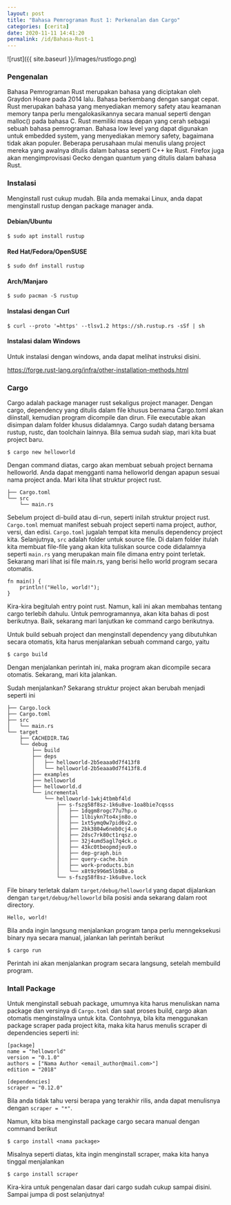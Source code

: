 ```yaml
---
layout: post
title: "Bahasa Pemrograman Rust 1: Perkenalan dan Cargo"
categories: [cerita]
date: 2020-11-11 14:41:20
permalink: /id/Bahasa-Rust-1
---
```


![rust]({{ site.baseurl }}/images/rustlogo.png)

### Pengenalan

Bahasa Pemrograman Rust merupakan bahasa yang diciptakan oleh Graydon Hoare pada 2014 lalu. Bahasa berkembang dengan sangat cepat. Rust merupakan bahasa yang menyediakan memory safety atau keamanan memory tanpa perlu mengalokasikannya secara manual seperti dengan malloc() pada bahasa C. Rust memiliki masa depan yang cerah sebagai sebuah bahasa pemrograman. Bahasa low level yang dapat digunakan untuk embedded system, yang menyediakan memory safety, bagaimana tidak akan populer. Beberapa perusahaan mulai menulis ulang project mereka yang awalnya ditulis dalam bahasa seperti C++ ke Rust. Firefox juga akan mengimprovisasi Gecko dengan quantum yang ditulis dalam bahasa Rust.

### Instalasi

Menginstall rust cukup mudah. Bila anda memakai Linux, anda dapat menginstall rustup dengan package manager anda.

#### Debian/Ubuntu
```
$ sudo apt install rustup
```

#### Red Hat/Fedora/OpenSUSE
```
$ sudo dnf install rustup
```

#### Arch/Manjaro
```
$ sudo pacman -S rustup
```

#### Instalasi dengan Curl
```
$ curl --proto '=https' --tlsv1.2 https://sh.rustup.rs -sSf | sh
```

#### Instalasi dalam Windows

Untuk instalasi dengan windows, anda dapat melihat instruksi disini.

<https://forge.rust-lang.org/infra/other-installation-methods.html>

### Cargo

Cargo adalah package manager rust sekaligus project manager. Dengan cargo, dependency yang ditulis dalam file khusus bernama Cargo.toml akan diinstall, kemudian program dicompile dan dirun. File executable akan disimpan dalam folder khusus didalamnya. Cargo sudah datang bersama rustup, rustc, dan toolchain lainnya. Bila semua sudah siap, mari kita buat project baru.

```
$ cargo new helloworld
```

Dengan command diatas, cargo akan membuat sebuah project bernama helloworld. Anda dapat mengganti nama helloworld dengan apapun sesuai nama project anda. Mari kita lihat struktur project rust.

```
├── Cargo.toml
└── src
    └── main.rs
```
  
Sebelum project di-build atau di-run, seperti inilah struktur project rust. `Cargo.toml` memuat manifest sebuah project seperti nama project, author, versi, dan edisi. `Cargo.toml` jugalah tempat kita menulis dependency project kita. Selanjutnya, `src` adalah folder untuk source file. Di dalam folder itulah kita membuat file-file yang akan kita tuliskan source code didalamnya seperti `main.rs` yang merupakan main file dimana entry point terletak. Sekarang mari lihat isi file main.rs, yang berisi hello world program secara otomatis.

```
fn main() {
    println!("Hello, world!");
}
```

Kira-kira begitulah entry point rust. Namun, kali ini akan membahas tentang cargo terlebih dahulu. Untuk pemrogramannya, akan kita bahas di post berikutnya. Baik, sekarang mari lanjutkan ke command cargo berikutnya.

Untuk build sebuah project dan menginstall dependency yang dibutuhkan secara otomatis, kita harus menjalankan sebuah command cargo, yaitu

```
$ cargo build
```

Dengan menjalankan perintah ini, maka program akan dicompile secara otomatis. Sekarang, mari kita jalankan.

Sudah menjalankan? Sekarang struktur project akan berubah menjadi seperti ini

```
├── Cargo.lock
├── Cargo.toml
├── src
│   └── main.rs
└── target
    ├── CACHEDIR.TAG
    └── debug
        ├── build
        ├── deps
        │   ├── helloworld-2b5eaaa0d7f413f8
        │   └── helloworld-2b5eaaa0d7f413f8.d
        ├── examples
        ├── helloworld
        ├── helloworld.d
        └── incremental
            └── helloworld-1wkj4tbmbf4ld
                ├── s-fszg58f8sz-1k6u8ve-1oa8bie7cqsss
                │   ├── 1dqgm8rogc77u7hp.o
                │   ├── 1lbiykn7to4xjn8o.o
                │   ├── 1xt5ymq0w7pid6v2.o
                │   ├── 2bk3804w6neb0cj4.o
                │   ├── 2dsc7rk80ct1rqsz.o
                │   ├── 32j4umd5agl7q4ck.o
                │   ├── 43kc0tbeopmdjeu9.o
                │   ├── dep-graph.bin
                │   ├── query-cache.bin
                │   ├── work-products.bin
                │   └── x8t9z996m5lb9b8.o
                └── s-fszg58f8sz-1k6u8ve.lock
```

File binary terletak dalam `target/debug/helloworld` yang dapat dijalankan dengan `target/debug/helloworld` bila posisi anda sekarang dalam root directory.

```
Hello, world!
```

Bila anda ingin langsung menjalankan program tanpa perlu menngeksekusi binary nya secara manual, jalankan lah perintah berikut

```
$ cargo run
```

Perintah ini akan menjalankan program secara langsung, setelah membuild program.

### Intall Package

Untuk menginstall sebuah package, umumnya kita harus menuliskan nama package dan versinya di `Cargo.toml` dan saat proses build, cargo akan otomatis menginstallnya untuk kita. Contohnya, bila kita menggunakan package scraper pada project kita, maka kita harus menulis scraper di dependencies seperti ini:

```
[package]
name = "helloworld"
version = "0.1.0"
authors = ["Nama Author <email_author@mail.com>"]
edition = "2018"

[dependencies]
scraper = "0.12.0"

```

Bila anda tidak tahu versi berapa yang terakhir rilis, anda dapat menulisnya dengan `scraper = "*"`.

Namun, kita bisa menginstall package cargo secara manual dengan command berikut

```
$ cargo install <nama package>
```

Misalnya seperti diatas, kita ingin menginstall scraper, maka kita hanya tinggal menjalankan

```
$ cargo install scraper
```

Kira-kira untuk pengenalan dasar dari cargo sudah cukup sampai disini. Sampai jumpa di post selanjutnya!
